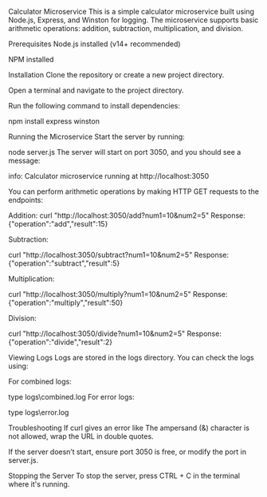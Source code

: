 Calculator Microservice
This is a simple calculator microservice built using Node.js, Express, and Winston for logging. The microservice supports basic arithmetic operations: addition, subtraction, multiplication, and division.

Prerequisites
Node.js installed (v14+ recommended)

NPM installed

Installation
Clone the repository or create a new project directory.

Open a terminal and navigate to the project directory.

Run the following command to install dependencies:

npm install express winston

Running the Microservice
Start the server by running:

node server.js
The server will start on port 3050, and you should see a message:

info: Calculator microservice running at http://localhost:3050

You can perform arithmetic operations by making HTTP GET requests to the endpoints:

Addition:
curl "http://localhost:3050/add?num1=10&num2=5"
Response: {"operation":"add","result":15}

Subtraction:

curl "http://localhost:3050/subtract?num1=10&num2=5"
Response: {"operation":"subtract","result":5}

Multiplication:

curl "http://localhost:3050/multiply?num1=10&num2=5"
Response: {"operation":"multiply","result":50}

Division:

curl "http://localhost:3050/divide?num1=10&num2=5"
Response: {"operation":"divide","result":2}

Viewing Logs
Logs are stored in the logs directory. You can check the logs using:

For combined logs:

type logs\combined.log
For error logs:

type logs\error.log

Troubleshooting
If curl gives an error like The ampersand (&) character is not allowed, wrap the URL in double quotes.

If the server doesn’t start, ensure port 3050 is free, or modify the port in server.js.

Stopping the Server
To stop the server, press CTRL + C in the terminal where it's running.